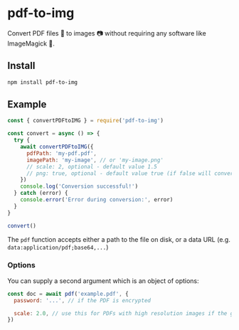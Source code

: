 # pdf-to-img

Convert PDF files 📄 to images 📷 without requiring any software like ImageMagick 🔄.

## Install

```sh
npm install pdf-to-img
```

## Example

```js
const { convertPDFtoIMG } = require('pdf-to-img')

const convert = async () => {
  try {
    await convertPDFtoIMG({
      pdfPath: 'my-pdf.pdf',
      imagePath: 'my-image', // or 'my-image.png'
      // scale: 2, optional - default value 1.5
      // png: true, optional - default value true (if false will convert to Jpeg)
    })
    console.log('Conversion successful!')
  } catch (error) {
    console.error('Error during conversion:', error)
  }
}

convert()
```

The `pdf` function accepts either a path to the file on disk, or a data URL (e.g. `data:application/pdf;base64,...`)

### Options

You can supply a second argument which is an object of options:

```js
const doc = await pdf('example.pdf', {
  password: '...', // if the PDF is encrypted

  scale: 2.0, // use this for PDFs with high resolution images if the generated image is low quality
})
```
